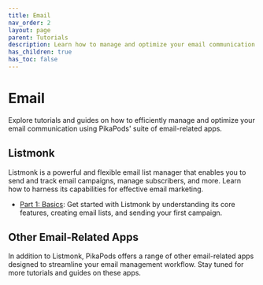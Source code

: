 ```yaml
---
title: Email
nav_order: 2
layout: page
parent: Tutorials
description: Learn how to manage and optimize your email communication using PikaPods' email-related apps.
has_children: true
has_toc: false
---
```


# Email

Explore tutorials and guides on how to efficiently manage and optimize your email communication using PikaPods' suite of email-related apps.

## Listmonk

Listmonk is a powerful and flexible email list manager that enables you to send and track email campaigns, manage subscribers, and more. Learn how to harness its capabilities for effective email marketing.

- [Part 1: Basics](listmonk-1-basics): Get started with Listmonk by understanding its core features, creating email lists, and sending your first campaign.

## Other Email-Related Apps

In addition to Listmonk, PikaPods offers a range of other email-related apps designed to streamline your email management workflow. Stay tuned for more tutorials and guides on these apps.
